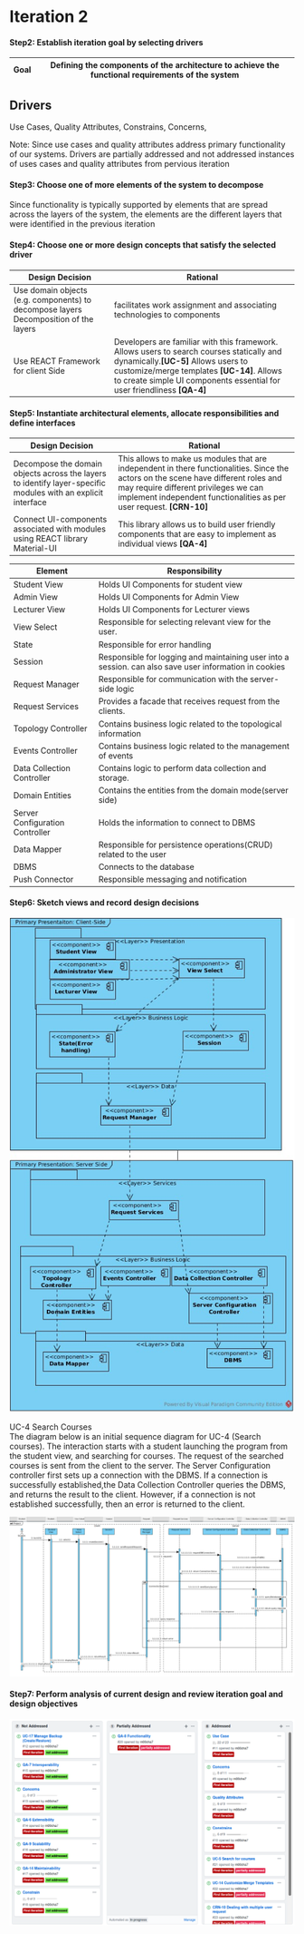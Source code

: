 ﻿# Iteration 2

#### Step2: Establish iteration goal by selecting drivers
Goal|Defining the components of the architecture to achieve the functional requirements of the system|
--|--

Drivers
---
Use Cases,
Quality Attributes,
Constrains,
Concerns,

Note: Since use cases and quality attributes address primary functionality of our systems. Drivers are partially addressed and not addressed instances of uses cases and quality attributes from pervious iteration

#### Step3: Choose one of more elements of the system to decompose
Since functionality is typically supported by elements that are spread across the layers of the system, the elements are the different layers that were identified in the previous iteration

#### Step4: Choose one or more design concepts that satisfy the selected driver
Design Decision| Rational
-|-
Use domain objects (e.g. components) to decompose layers Decomposition of the layers| facilitates work assignment and associating technologies to components
Use REACT Framework for client Side| Developers are familiar with this framework. Allows users to search courses statically and dynamically.**[UC-5]** Allows users to customize/merge templates **[UC-14]**. Allows to create simple UI components essential for user friendliness **[QA-4]**

#### Step5: Instantiate architectural elements, allocate responsibilities and define interfaces
Design Decision| Rational
-|-
Decompose the domain objects across the layers to identify layer-specific modules with an explicit interface | This allows to make us modules that are independent in there functionalities. Since the actors on the scene have different roles and may require different privileges we can implement independent functionalities as per user request.  **[CRN-10]**
Connect UI-components associated with modules using REACT library Material-UI| This library allows us to build user friendly components that are easy to implement as individual views **[QA-4]**



Element| Responsibility|
-|-
Student View|Holds UI Components for student view|
Admin View|Holds UI Components for Admin View|
Lecturer View|Holds UI Components for Lecturer views|
View Select|Responsible for selecting relevant view for the user.|
State|Responsible for error handling|
Session|Responsible for logging and maintaining user into a session. can also save user information in cookies|
Request Manager|Responsible for communication with the server-side logic|
Request Services|Provides a facade that receives request from the clients.|
Topology Controller|Contains business logic related to the topological information
Events Controller|Contains business logic related to the management of events|
Data Collection Controller|Contains logic to perform data collection and storage.|
Domain Entities|Contains the entities from the domain mode(server side)|
Server Configuration Controller|Holds the information to connect to DBMS
Data Mapper|Responsible for persistence operations(CRUD) related to the user
DBMS| Connects to the database
Push Connector| Responsible messaging and notification

#### Step6: Sketch views and record design decisions
![](images/second1.jpg)

UC-4 Search Courses<br/>
The diagram below is an initial sequence diagram for UC-4 (Search courses). The interaction starts with a student launching the program from the student view, and searching for courses. The request of the searched courses is sent from the client to the server. The Server Configuration controller first sets up a connection with the DBMS. If a connection is successfully established,the Data Collection Controller queries the DBMS, and returns the result to the client. However, if a connection is not established successfully, then an error is returned to the client.

![](images/sequenced.png)

#### Step7: Perform analysis of current design and review iteration goal and design objectives
![](images/SecondIT.png)
